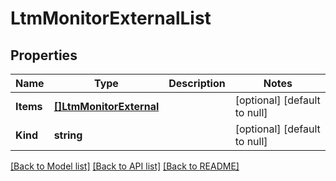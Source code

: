 # LtmMonitorExternalList

## Properties
Name | Type | Description | Notes
------------ | ------------- | ------------- | -------------
**Items** | [**[]LtmMonitorExternal**](ltm_monitor_external.md) |  | [optional] [default to null]
**Kind** | **string** |  | [optional] [default to null]

[[Back to Model list]](../README.md#documentation-for-models) [[Back to API list]](../README.md#documentation-for-api-endpoints) [[Back to README]](../README.md)


